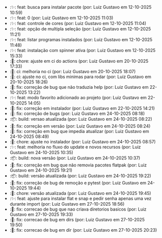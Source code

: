 - :✨: feat: busca para instalar pacote (por: Luiz Gustavo em 12-10-2025 10:59)
- :✨: feat: 0 (por: Luiz Gustavo em 12-10-2025 11:03)
- :✨: feat: controle de cores (por: Luiz Gustavo em 12-10-2025 11:04)
- :✨: feat: opção de multipla seleção (por: Luiz Gustavo em 12-10-2025 11:21)
- :✨: feat: listar programas instalados (por: Luiz Gustavo em 12-10-2025 11:48)
- :✨: feat: instalação com spinner ativa (por: Luiz Gustavo em 12-10-2025 15:33)
- :🔧: chore: ajuste em ci do actions (por: Luiz Gustavo em 20-10-2025 17:33)
- :🧱: ci: melhoria no ci (por: Luiz Gustavo em 20-10-2025 18:07)
- :🧱: ci: ajuste no ci, com libs minimas para rodar (por: Luiz Gustavo em 20-10-2025 18:26)
- :🐛: fix: correção de bug que não traduzia help (por: Luiz Gustavo em 22-10-2025 13:22)
- :✨: feat: modo favorito adicionado ao projeto (por: Luiz Gustavo em 22-10-2025 14:05)
- :🐛: fix: correção em instalador (por: Luiz Gustavo em 22-10-2025 14:21)
- :🐛: fix: correção de bugs (por: Luiz Gustavo em 24-10-2025 08:18)
- :📦: build: versao atualizada (por: Luiz Gustavo em 24-10-2025 08:22)
- :🐛: fix: correção em versão (por: Luiz Gustavo em 24-10-2025 08:24)
- :🐛: fix: correção em bug que impedia atualizar (por: Luiz Gustavo em 24-10-2025 08:49)
- :🔧: chore: ajuste no instalador (por: Luiz Gustavo em 24-10-2025 08:57)
- :✨: feat: melhoria no fluxo do update e novos recursos (por: Luiz Gustavo em 24-10-2025 10:35)
- :📦: build: nova versão (por: Luiz Gustavo em 24-10-2025 10:37)
- :🐛: fix: correção em bug que não removia pacotes flatpak (por: Luiz Gustavo em 24-10-2025 19:21)
- :📦: build: versão atualizada (por: Luiz Gustavo em 24-10-2025 19:22)
- :🐛: fix: correção de bug de remoção e pytest (por: Luiz Gustavo em 24-10-2025 19:44)
- :🔧: chore: versão atualizada (por: Luiz Gustavo em 24-10-2025 19:45)
- :✨: feat: ajuste para instalar flat e snap e pedir senha apenas uma vez durante import (por: Luiz Gustavo em 27-10-2025 18:56)
- :🐛: fix: correcao de bug que nao criava diretorios basicos (por: Luiz Gustavo em 27-10-2025 19:33)
- :🐛: fix: correcao de bug em dirs (por: Luiz Gustavo em 27-10-2025 19:50)
- :🐛: fix: correcao de bug em dir (por: Luiz Gustavo em 27-10-2025 20:23)
